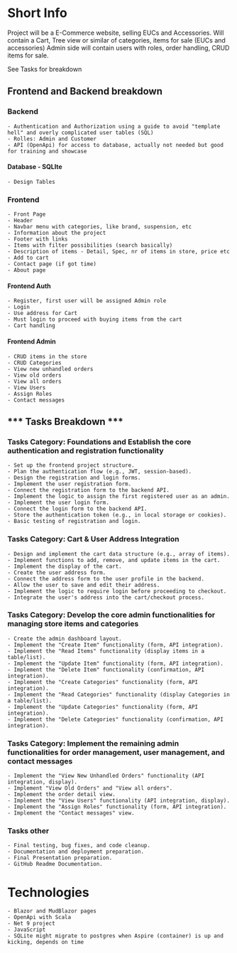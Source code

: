 # Short Info
Project will be a E-Commerce website, selling EUCs and Accessories.
Will contain a Cart, Tree view or similar of categories, items for sale (EUCs and accessories)
Admin side will contain users with roles, order handling, CRUD items for sale.

See Tasks for breakdown

## Frontend and Backend breakdown
### Backend
	- Authentication and Authorization using a guide to avoid "template hell" and overly complicated user tables (SQL)
	- Rolles: Admin and Customer
	- API (OpenApi) for access to database, actually not needed but good for training and showcase

#### Database - SQLIte
	- Design Tables

### Frontend
	- Front Page
	- Header
	- Navbar menu with categories, like brand, suspension, etc
	- Information about the project
	- Footer with links
	- Items with filter possibilities (search basically)
	- Description of items - Detail, Spec, nr of items in store, price etc
	- Add to cart
	- Contact page (if got time)
	- About page

#### Frontend Auth
	- Register, first user will be assigned Admin role
	- Login
	- Use address for Cart
	- Must login to proceed with buying items from the cart
	- Cart handling

#### Frontend Admin
	- CRUD items in the store
	- CRUD Categories
	- View new unhandled orders
	- View old orders
	- View all orders
	- View Users
	- Assign Roles
	- Contact messages

## *** Tasks Breakdown ***

### Tasks Category: Foundations and Establish the core authentication and registration functionality
	- Set up the frontend project structure.
	- Plan the authentication flow (e.g., JWT, session-based).
	- Design the registration and login forms.
	- Implement the user registration form.
	- Connect the registration form to the backend API.
	- Implement the logic to assign the first registered user as an admin.
	- Implement the user login form.
	- Connect the login form to the backend API.
	- Store the authentication token (e.g., in local storage or cookies).
	- Basic testing of registration and login.

### Tasks Category: Cart & User Address Integration
	- Design and implement the cart data structure (e.g., array of items).
	- Implement functions to add, remove, and update items in the cart.
	- Implement the display of the cart.
	- Create the user address form.
	- Connect the address form to the user profile in the backend.
	- Allow the user to save and edit their address.
	- Implement the logic to require login before proceeding to checkout.
	- Integrate the user's address into the cart/checkout process.

### Tasks Category: Develop the core admin functionalities for managing store items and categories
	- Create the admin dashboard layout.
	- Implement the "Create Item" functionality (form, API integration).
	- Implement the "Read Items" functionality (display items in a table/list).
	- Implement the "Update Item" functionality (form, API integration).
	- Implement the "Delete Item" functionality (confirmation, API integration).
	- Implement the "Create Categories" functionality (form, API integration).
	- Implement the "Read Categories" functionality (display Categories in a table/list).
	- Implement the "Update Categories" functionality (form, API integration).
	- Implement the "Delete Categories" functionality (confirmation, API integration).

### Tasks Category: Implement the remaining admin functionalities for order management, user management, and contact messages
	- Implement the "View New Unhandled Orders" functionality (API integration, display).
	- Implement "View Old Orders" and "View all orders".
	- Implement the order detail view.
	- Implement the "View Users" functionality (API integration, display).
	- Implement the "Assign Roles" functionality (form, API integration).
	- Implement the "Contact messages" view.

### Tasks other
	- Final testing, bug fixes, and code cleanup.
	- Documentation and deployment preparation.
	- Final Presentation preparation.
	- GitHub Readme Documentation.

# Technologies
	- Blazor and MudBlazor pages
	- OpenApi with Scala
	- Net 9 project
	- JavaScript
	- SQLite might migrate to postgres when Aspire (container) is up and kicking, depends on time


